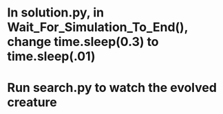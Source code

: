 # In solution.py, in Wait_For_Simulation_To_End(), change time.sleep(0.3) to time.sleep(.01)
# Run search.py to watch the evolved creature
